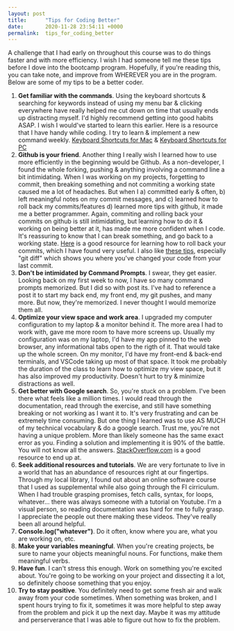 ```yaml
---
layout: post
title:      "Tips for Coding Better"
date:       2020-11-28 23:54:11 +0000
permalink:  tips_for_coding_better
---
```



A challenge that I had early on throughout this course was to do things faster and with more efficiency. I wish I had someone tell me these tips before I dove into the bootcamp program. Hopefully, if you're reading this, you can take note, and improve from WHEREVER you are in the program. Below are some of my tips to be a better coder. 

1. **Get familiar with the commands**. Using the keyboard shortcuts & searching for keywords instead of using my menu bar & clicking everywhere have really helped me cut down on time that usually ends up distracting myself. I'd highly recommend getting into good habits ASAP. I wish I would've started to learn this earlier. Here is a resource that I have handy while coding. I try to learn & implement a new command weekly. [Keyboard Shortcuts for Mac](https://code.visualstudio.com/shortcuts/keyboard-shortcuts-macos.pdf) & [Keyboard Shortcuts for PC](https://code.visualstudio.com/shortcuts/keyboard-shortcuts-windows.pdf)
2. **Github is your friend**. Another thing I really wish I learned how to use more efficiently in the beginning would be Github. As a non-developer, I found the whole forking, pushing & anything involving a command line a bit intimidating. When I was working on my projects, forgetting to commit, then breaking something and not commiting a working state caused me a lot of headaches. But when I a) committed early & often, b) left meaningful notes on my commit messages, and c) learned how to roll back my commits/features d) learned more tips with github, it made me a better programmer. Again, commiting and rolling back your commits on github is still intimidating, but learning how to do it & working on being better at it, has made me more confident when I code. It's reassuring to know that I can break something, and go back to a working state. [Here](https://code.likeagirl.io/how-to-undo-the-last-commit-393e7db2840b) is a good resource for learning how to roll back your commits, which I have found very useful. I also like [these tips](https://gist.github.com/fguillen/747678/3746204fbe5e99a6cd032f40e64b1e3d48768ef2), especially "git diff" which shows you where you've changed your code from your last commit. 
3. **Don't be intimidated by Command Prompts**. I swear, they get easier. Looking back on my first week to now, I have so many command prompts memorized. But I did so with post its. I've had to reference a post it to start my back end, my front end, my git pushes, and many more. But now, they're memorized. I never thought I would memorize them all. 
4. **Optimize your view space and work area**. I upgraded my computer configuration to my laptop & a monitor behind it. The more area I had to work with, gave me more room to have more screens up. Usually my configuration was on my laptop, I'd have my app pinned to the web browser, any informational tabs open to the rigth of it. That would take up the whole screen. On my monitor, I'd have my front-end & back-end terminals, and VSCode taking up most of that space. It took me probably the duration of the class to learn how to optimize my view space, but it has also improved my productivity. Doesn't hurt to try & minimize distractions as well. 
5. **Get better with Google search**. So, you're stuck on a problem. I've been there what feels like a million times. I would read through the documentation, read through the exercise, and still have something breaking or not working as I want it to. It's very frustrating and can be extremely time consuming. But one thing I learned was to use AS MUCH of my technical vocabulary & do a google search. Trust me, you're not having a unique problem. More than likely someone has the same exact error as you. Finding a solution and implementing it is 90% of the battle. You will not know all the answers. [StackOverflow.com](https://stackoverflow.com/) is a good resource to end up at. 
6. **Seek additional resources and tutorials**. We are very fortunate to live in a world that has an abundance of resources right at our fingertips. Through my local library, I found out about an online software course that I used as supplemental while also going through the FI cirriculum. When I had trouble grasping promises, fetch calls, syntax, for loops, whatever... there was always someone with a tutorial on Youtube. I'm a visual person, so reading documentation was hard for me to fully grasp. I appreciate the people out there making these videos. They've really been all around helpful. 
7. **Console.log("whatever")**. Do it often, know where you are, what you are working on, etc. 
8. **Make your variables meaningful**. When you're creating projects, be sure to name your objects meaningful nouns. For functions, make them meaningful verbs.
9. **Have fun**. I can't stress this enough. Work on something you're excited about. You're going to be working on your project and dissecting it a lot, so definitely choose something that you enjoy. 
10. **Try to stay positive**. You definitely need to get some fresh air and walk away from your code sometimes. When something was broken, and I spent hours trying to fix it, sometimes it was more helpful to step away from the problem and pick it up the next day. Maybe it was my attitude and perserverance that I was able to figure out how to fix the problem. 
